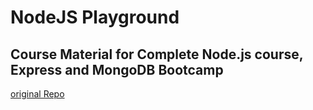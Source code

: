 # NodeJS Playground
## Course Material for Complete Node.js course, Express and MongoDB Bootcamp
[original Repo](https://github.com/jonasschmedtmann/complete-node-bootcamp)
